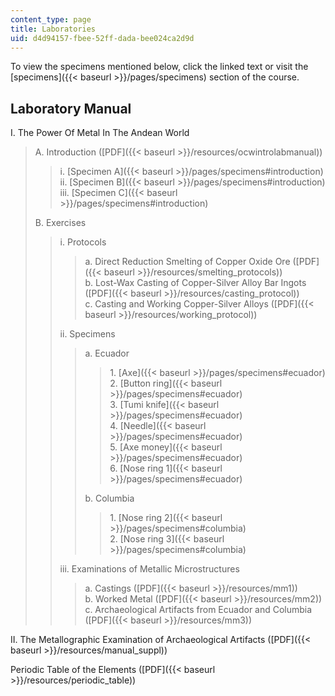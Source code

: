 ```yaml
---
content_type: page
title: Laboratories
uid: d4d94157-fbee-52ff-dada-bee024ca2d9d
---
```


To view the specimens mentioned below, click the linked text or visit the [specimens]({{< baseurl >}}/pages/specimens) section of the course.

Laboratory Manual
-----------------

I. The Power Of Metal In The Andean World

> A. Introduction ([PDF]({{< baseurl >}}/resources/ocwintrolabmanual))
> 
> > i. [Specimen A]({{< baseurl >}}/pages/specimens#introduction)  
> > ii. [Specimen B]({{< baseurl >}}/pages/specimens#introduction)  
> > iii. [Specimen C]({{< baseurl >}}/pages/specimens#introduction)
> 
> B. Exercises
> 
> > i. Protocols
> > 
> > > a. Direct Reduction Smelting of Copper Oxide Ore ([PDF]({{< baseurl >}}/resources/smelting_protocols))  
> > > b. Lost-Wax Casting of Copper-Silver Alloy Bar Ingots ([PDF]({{< baseurl >}}/resources/casting_protocol))  
> > > c. Casting and Working Copper-Silver Alloys ([PDF]({{< baseurl >}}/resources/working_protocol))
> > 
> > ii. Specimens
> > 
> > > a. Ecuador
> > > 
> > > > 1\. [Axe]({{< baseurl >}}/pages/specimens#ecuador)  
> > > > 2. [Button ring]({{< baseurl >}}/pages/specimens#ecuador)  
> > > > 3. [Tumi knife]({{< baseurl >}}/pages/specimens#ecuador)  
> > > > 4. [Needle]({{< baseurl >}}/pages/specimens#ecuador)  
> > > > 5. [Axe money]({{< baseurl >}}/pages/specimens#ecuador)  
> > > > 6. [Nose ring 1]({{< baseurl >}}/pages/specimens#ecuador)
> > > 
> > > b. Columbia
> > > 
> > > > 1. [Nose ring 2]({{< baseurl >}}/pages/specimens#columbia)  
> > > > 2. [Nose ring 3]({{< baseurl >}}/pages/specimens#columbia)
> > 
> > iii. Examinations of Metallic Microstructures
> > 
> > > a. Castings ([PDF]({{< baseurl >}}/resources/mm1))  
> > > b. Worked Metal ([PDF]({{< baseurl >}}/resources/mm2))  
> > > c. Archaeological Artifacts from Ecuador and Columbia ([PDF]({{< baseurl >}}/resources/mm3))

II. The Metallographic Examination of Archaeological Artifacts ([PDF]({{< baseurl >}}/resources/manual_suppl))

Periodic Table of the Elements ([PDF]({{< baseurl >}}/resources/periodic_table))